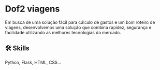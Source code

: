 
# Dof2 viagens

Em busca de uma solução fácil para cálculo de gastos e um bom roteiro de viagens, desenvolvemos uma solução que combina rapidez, segurança e facilidade utilizando as melhores tecnologias do mercado.


## 🛠 Skills
Python, Flask, HTML, CSS...

